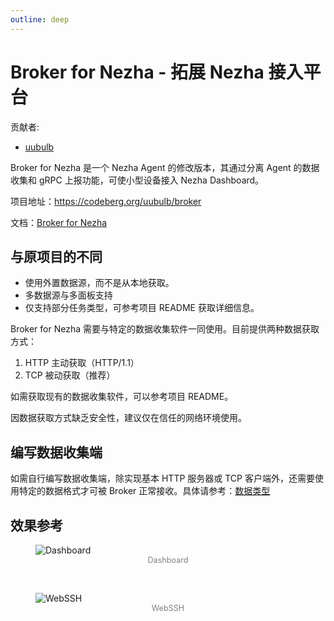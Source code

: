 ```yaml
---
outline: deep
---
```


# Broker for Nezha - 拓展 Nezha 接入平台
贡献者:  
+ [uubulb](https://codeberg.org/uubulb)

Broker for Nezha 是一个 Nezha Agent 的修改版本，其通过分离 Agent 的数据收集和 gRPC 上报功能，可使小型设备接入 Nezha Dashboard。

项目地址：<https://codeberg.org/uubulb/broker>

文档：[Broker for Nezha](https://broker.kuzu.uk/)

## 与原项目的不同
- 使用外置数据源，而不是从本地获取。
- 多数据源与多面板支持
- 仅支持部分任务类型，可参考项目 README 获取详细信息。

Broker for Nezha 需要与特定的数据收集软件一同使用。目前提供两种数据获取方式：
1. HTTP 主动获取（HTTP/1.1）
2. TCP 被动获取（推荐）

如需获取现有的数据收集软件，可以参考项目 README。

因数据获取方式缺乏安全性，建议仅在信任的网络环境使用。

## 编写数据收集端
如需自行编写数据收集端，除实现基本 HTTP 服务器或 TCP 客户端外，还需要使用特定的数据格式才可被 Broker 正常接收。具体请参考：[数据类型](https://broker.kuzu.uk/configuration/type/)

## 效果参考
<figure>
    <img src="/images/case7/dashboard.jpg" alt="Dashboard">
    <figcaption style="font-size: 0.9em; color: gray; text-align: center;">
    Dashboard
    </figcaption>
</figure>
<br />
<figure>
    <img src="/images/case7/webssh.jpg" alt="WebSSH">
    <figcaption style="font-size: 0.9em; color: gray; text-align: center;">
    WebSSH
    </figcaption>
</figure>
